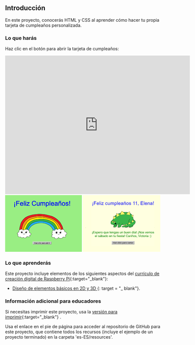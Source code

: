 ## Introducción

En este proyecto, conocerás HTML y CSS al aprender cómo hacer tu propia tarjeta de cumpleaños personalizada.

### Lo que harás

Haz clic en el botón para abrir la tarjeta de cumpleaños:

<div class="trinket">
  <iframe src="https://trinket.io/embed/html/c3d52cf65c?outputOnly=true&start=result" width="600" height="450" frameborder="0" marginwidth="0" marginheight="0" allowfullscreen>
  </iframe>
  <img src="images/birthday-final.png">
</div>

### Lo que aprenderás

Este proyecto incluye elementos de los siguientes aspectos del [currículo de creación digital de Raspberry Pi](http://rpf.io/curriculum){:target="_blank"}:

+ [Diseño de elementos básicos en 2D y 3D ](https://www.raspberrypi.org/curriculum/design/creator) {: target = "_ blank"}.

### Información adicional para educadores

Si necesitas imprimir este proyecto, usa la [versión para imprimir](https://projects.raspberrypi.org/en/projects/happy-birthday/print){:target="_blank"} .

Usa el enlace en el pie de página para acceder al repositorio de GitHub para este proyecto, que contiene todos los recursos (incluye el ejemplo de un proyecto terminado) en la carpeta 'es-ES/resources'.